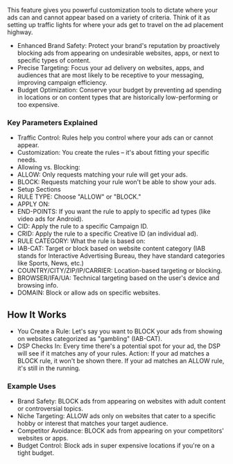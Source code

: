 This feature gives you powerful customization tools to dictate where your ads can and cannot appear based on a variety of criteria. Think of it as setting up traffic lights for where your ads get to travel on the ad placement highway.

* Enhanced Brand Safety: Protect your brand's reputation by proactively blocking ads from appearing on undesirable websites, apps, or next to specific types of content.
* Precise Targeting:  Focus your ad delivery on websites, apps, and audiences that are most likely to be receptive to your messaging, improving campaign efficiency.
* Budget Optimization:  Conserve your budget by preventing ad spending in locations or on content types that are historically low-performing or too expensive.

### Key Parameters Explained 

* Traffic Control: Rules help you control where your ads can or cannot appear.
* Customization: You create the rules – it's about fitting your specific needs.
* Allowing vs. Blocking:
* ALLOW: Only requests matching your rule will get your ads.
* BLOCK: Requests matching your rule won't be able to show your ads.
* Setup Sections
* RULE TYPE: Choose "ALLOW" or "BLOCK."
* APPLY ON:
* END-POINTS: If you want the rule to apply to specific ad types (like video ads for Android).
* CID: Apply the rule to a specific Campaign ID.
* CRID: Apply the rule to a specific Creative ID (an individual ad).
* RULE CATEGORY: What the rule is based on:
* IAB-CAT: Target or block based on website content category (IAB stands for Interactive Advertising Bureau, they have standard categories like Sports, News, etc.)
* COUNTRY/CITY/ZIP/IP/CARRIER: Location-based targeting or blocking.
* BROWSER/IFA/UA: Technical targeting based on the user's device and browsing info.
* DOMAIN: Block or allow ads on specific websites.

## How It Works

* You Create a Rule:  Let's say you want to BLOCK your ads from showing on websites categorized as "gambling" (IAB-CAT).
* DSP Checks In: Every time there's a potential spot for your ad, the DSP will see if it matches any of your rules.
Action:
If your ad matches a BLOCK rule, it won't be shown there.
If your ad matches an ALLOW rule, it's still in the running.

### Example Uses

* Brand Safety: BLOCK ads from appearing on websites with adult content or controversial topics.
* Niche Targeting: ALLOW ads only on websites that cater to a specific hobby or interest that matches your target audience.
* Competitor Avoidance: BLOCK ads from appearing on your competitors' websites or apps.
* Budget Control: Block ads in super expensive locations if you're on a tight budget.
